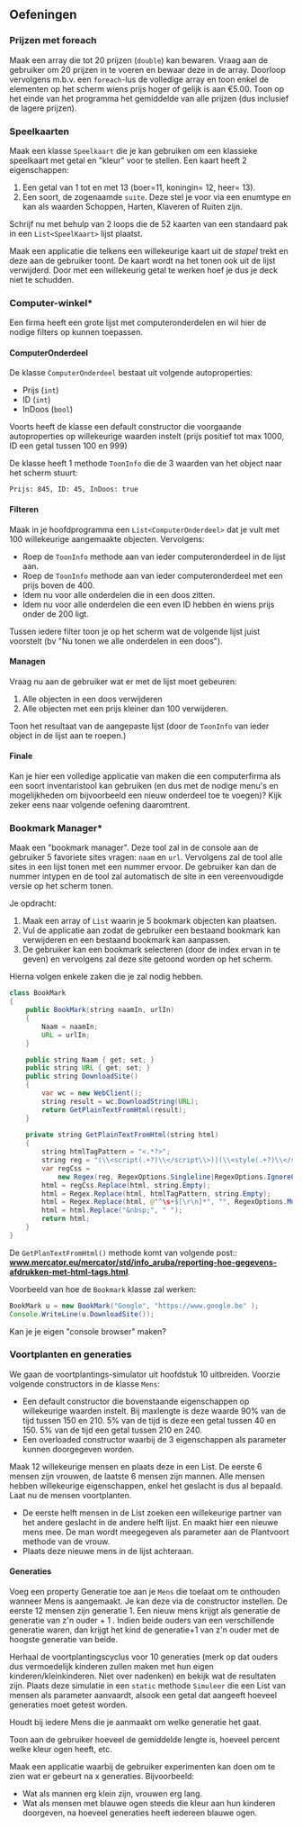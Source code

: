 ## Oefeningen

### Prijzen met foreach

Maak een array die tot 20 prijzen (``double``) kan bewaren. Vraag aan de gebruiker om 20 prijzen in te voeren en bewaar deze in de array. Doorloop vervolgens m.b.v. een ``foreach``-lus de volledige array en toon enkel de elementen op het scherm wiens prijs hoger of gelijk is aan €5.00. Toon op het einde van het programma het gemiddelde van alle prijzen (dus inclusief de lagere prijzen).

### Speelkaarten

Maak een klasse ``Speelkaart`` die je kan gebruiken om een klassieke speelkaart met getal en "kleur" voor te stellen. Een kaart heeft 2 eigenschappen:

1. Een getal van 1 tot en met 13 (boer=11, koningin= 12, heer= 13).
2. Een soort, de zogenaamde ``suite``. Deze stel je voor via een enumtype en kan als waarden Schoppen, Harten, Klaveren of Ruiten zijn.


Schrijf nu met behulp van 2 loops die de 52 kaarten van een standaard pak in een ``List<SpeelKaart>`` lijst plaatst.

Maak een applicatie die telkens een willekeurige kaart uit de *stapel* trekt en deze aan de gebruiker toont. De kaart wordt na het tonen ook uit de lijst verwijderd. Door met een willekeurig getal te werken hoef je dus je deck niet te schudden.

### Computer-winkel*

Een firma heeft een grote lijst met computeronderdelen en wil hier de nodige filters op kunnen toepassen.

#### ComputerOnderdeel
De klasse ``ComputerOnderdeel`` bestaat uit volgende autoproperties:

* Prijs (``int``)
* ID (``int``)
* InDoos (``bool``)

Voorts heeft de klasse een default constructor die voorgaande autoproperties op willekeurige waarden instelt (prijs positief tot max 1000, ID een getal tussen 100 en 999)

De klasse heeft 1 methode ``ToonInfo`` die de 3 waarden van het object naar het scherm stuurt:


```text
Prijs: 845, ID: 45, InDoos: true
```

#### Filteren

Maak in je hoofdprogramma een ``List<ComputerOnderdeel>`` dat je vult met 100 willekeurige  aangemaakte objecten.
Vervolgens:

* Roep de ``ToonInfo`` methode aan van ieder computeronderdeel in de lijst aan.
* Roep de ``ToonInfo`` methode aan van ieder computeronderdeel met een prijs boven de 400.
* Idem nu voor alle onderdelen die in een doos zitten.
* Idem nu voor alle onderdelen die een even ID hebben én wiens prijs onder de 200 ligt.

Tussen iedere filter toon je op het scherm wat de volgende lijst juist voorstelt (bv "Nu tonen we alle onderdelen in een doos").

#### Managen

Vraag nu aan de gebruiker wat er met de lijst moet gebeuren:

1. Alle objecten in een doos verwijderen
2. Alle objecten met een prijs kleiner dan 100 verwijderen.

Toon het resultaat van de aangepaste lijst (door de ``ToonInfo`` van ieder object in de lijst aan te roepen.)

#### Finale

Kan je hier een volledige applicatie van maken die een computerfirma als een soort inventaristool kan gebruiken (en dus met de nodige menu's en mogelijkheden om bijvoorbeeld een nieuw onderdeel toe te voegen)? Kijk zeker eens naar volgende oefening daaromtrent.

### Bookmark Manager*

Maak een "bookmark manager". Deze tool zal in de console aan de gebruiker 5 favoriete sites vragen: ``naam`` en ``url``. Vervolgens zal de tool alle sites in een lijst tonen met een nummer ervoor. De gebruiker kan dan de nummer intypen en de tool zal automatisch de site in een vereenvoudigde versie op het scherm tonen. 

Je opdracht:

1. Maak een array of ``List`` waarin je 5 bookmark objecten kan plaatsen. 
2. Vul de applicatie aan zodat de gebruiker een bestaand bookmark kan verwijderen en een bestaand bookmark kan aanpassen.
3. De gebruiker kan een bookmark selecteren (door de index ervan in te geven) en vervolgens zal deze site getoond worden op het scherm.

Hierna volgen enkele zaken die je zal nodig hebben.



```java
class BookMark
{
    public BookMark(string naamIn, urlIn)
    {
        Naam = naamIn;
        URL = urlIn;
    }

    public string Naam { get; set; }
    public string URL { get; set; }
    public string DownloadSite()
    {
        var wc = new WebClient();
        string result = wc.DownloadString(URL);
        return GetPlainTextFromHtml(result);
    }
    
    private string GetPlainTextFromHtml(string html)
    {
        string htmlTagPattern = "<.*?>";
        string reg = "(\\<script(.+?)\\</script\\>)|(\\<style(.+?)\\</style\\>)";
        var regCss = 
            new Regex(reg, RegexOptions.Singleline|RegexOptions.IgnoreCase);
        html = regCss.Replace(html, string.Empty);
        html = Regex.Replace(html, htmlTagPattern, string.Empty);
        html = Regex.Replace(html, @"^\s+$[\r\n]*", "", RegexOptions.Multiline);
        html = html.Replace("&nbsp;", " ");
        return html;
    }
}
```

De ``GetPlanTextFromHtml()`` methode komt van volgende post:: **www.mercator.eu/mercator/std/info_aruba/reporting-hoe-gegevens-afdrukken-met-html-tags.html**.


Voorbeeld van hoe de ``Bookmark`` klasse zal werken:

```java
BookMark u = new BookMark("Google", "https://www.google.be" );
Console.WriteLine(u.DownloadSite());
```

Kan je je eigen "console browser" maken?



### Voortplanten en generaties

We gaan de voortplantings-simulator uit hoofdstuk 10 uitbreiden. Voorzie volgende constructors in de klasse ``Mens``:
* Een default constructor die bovenstaande eigenschappen op willekeurige waarden instelt. Bij maxlengte is deze waarde 90% van de tijd tussen 150 en 210. 5% van de tijd is deze een getal tussen 40 en 150. 5% van de tijd een getal tussen 210 en 240.
* Een overloaded constructor waarbij de 3 eigenschappen als parameter kunnen doorgegeven worden.

Maak 12 willekeurige mensen en plaats deze in een List. De eerste 6 mensen zijn vrouwen, de laatste 6 mensen zijn mannen. Alle mensen hebben willekeurige eigenschappen, enkel het geslacht is dus al bepaald.
Laat nu de mensen voortplanten.
* De eerste helft mensen in de List zoeken een willekeurige partner van het andere geslacht in de andere helft lijst. En maakt hier een nieuwe mens mee. De man wordt meegegeven als parameter aan de Plantvoort methode van de vrouw.
* Plaats deze nieuwe mens in de lijst achteraan.

#### Generaties

Voeg een property Generatie toe aan je ``Mens`` die toelaat om te onthouden wanneer Mens is aangemaakt. Je kan deze via de constructor instellen. De eerste 12 mensen zijn generatie 1. Een nieuw mens krijgt als generatie de generatie van z'n ouder + 1 . Indien beide ouders van een verschillende generatie waren, dan krijgt het kind de generatie+1 van z'n ouder met de hoogste generatie van beide.

Herhaal de voortplantingscyclus voor 10 generaties (merk op dat ouders dus vermoedelijk kinderen zullen maken met hun eigen kinderen/kleinkinderen. Niet over nadenken) en bekijk wat de resultaten zijn. Plaats deze simulatie in een ``static`` methode ``Simuleer`` die een List van mensen als parameter aanvaardt, alsook een getal dat aangeeft hoeveel generaties moet getest worden. 

Houdt bij iedere Mens die je aanmaakt om welke generatie het gaat.

Toon aan de gebruiker hoeveel de gemiddelde lengte is, hoeveel percent welke kleur ogen heeft, etc.

Maak een applicatie waarbij de gebruiker experimenten kan doen om te zien wat er gebeurt na x generaties. Bijvoorbeeld:
* Wat als mannen erg klein zijn, vrouwen erg lang.
* Wat als mensen met blauwe ogen steeds die kleur aan hun kinderen doorgeven, na hoeveel generaties heeft iedereen blauwe ogen.
